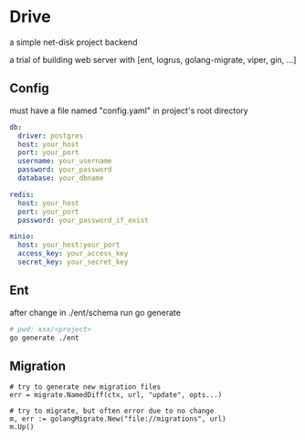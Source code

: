 # Drive

a simple net-disk project backend

a trial of building web server with [ent, logrus, golang-migrate, viper, gin, ...]

## Config
must have a file named "config.yaml" in project's root directory
```yaml
db:
  driver: postgres
  host: your_host
  port: your_port
  username: your_username
  password: your_password
  database: your_dbname

redis:
  host: your_host
  port: your_port
  password: your_password_if_exist

minio:
  host: your_host:your_port
  access_key: your_access_key
  secret_key: your_secret_key
```

## Ent
after change in ./ent/schema
run go generate
```bash
# pwd: xxx/<project>
go generate ./ent
```

## Migration
```
# try to generate new migration files
err = migrate.NamedDiff(ctx, url, "update", opts...)

# try to migrate, but often error due to no change
m, err := golangMigrate.New("file://migrations", url)
m.Up()
```
